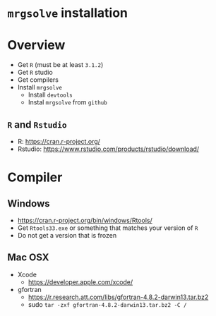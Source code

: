 # `mrgsolve` installation

# Overview
- Get `R` (must be at least `3.1.2`)
- Get `R` studio
- Get compilers
- Install `mrgsolve`
    - Install `devtools`
    - Instal `mrgsolve` from `github`


## `R` and `Rstudio`
- R: https://cran.r-project.org/
- Rstudio: https://www.rstudio.com/products/rstudio/download/

# Compiler

## Windows
- https://cran.r-project.org/bin/windows/Rtools/
- Get `Rtools33.exe` or something that matches your version of `R`
- Do not get a version that is frozen

## Mac OSX
- Xcode
    - https://developer.apple.com/xcode/
- gfortran
    - https://r.research.att.com/libs/gfortran-4.8.2-darwin13.tar.bz2
    - sudo `tar -zxf gfortran-4.8.2-darwin13.tar.bz2 -C /`









